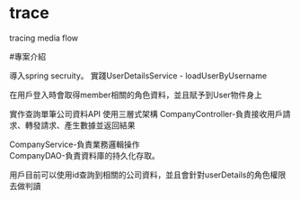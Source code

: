 # trace
tracing media flow


#專案介紹

導入spring secruity。
實踐UserDetailsService - loadUserByUsername  

在用戶登入時會取得member相關的角色資料，並且賦予到User物件身上  

實作查詢單筆公司資料API
使用三層式架構
CompanyController-負責接收用戶請求、轉發請求、產生數據並返回結果   

CompanyService-負責業務邏輯操作  
CompanyDAO-負責資料庫的持久化存取。

用戶目前可以使用id查詢到相關的公司資料，並且會針對userDetails的角色權限去做判讀






